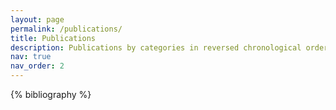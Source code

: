 ```yaml
---
layout: page
permalink: /publications/
title: Publications
description: Publications by categories in reversed chronological order. generated by jekyll-scholar.
nav: true
nav_order: 2
---
```

<!-- _pages/publications.md -->
<div class="publications">

{% bibliography %}

</div>
